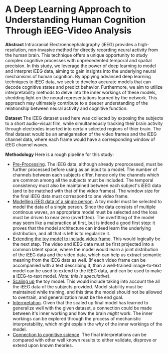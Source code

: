 # A Deep Learning Approach to Understanding Human Cognition Through iEEG-Video Analysis


**Abstract** Intracranial Electroencephalography (iEEG) provides a high-resolution, non-invasive method for directly recording neural activity from the human brain. This technique offers a unique opportunity to study complex cognitive processes with unprecedented temporal and spatial precision. In this study, we leverage the power of deep learning to model and interpret iEEG data, aiming to gain insights into the underlying neural mechanisms of human cognition.
By applying advanced deep learning techniques to iEEG data, we seek to develop accurate models that can decode cognitive states and predict behavior. Furthermore, we aim to utilize interpretability methods to delve into the inner workings of these models, shedding light on the neural representations learned by the network. This approach may ultimately contribute to a deeper understanding of the relationship between neural activity and cognitive function.

**Dataset** The iEEG dataset used here was collected by exposing the subjects to a short audio-visual film, while simultaneously tracking their brain activity through electrodes inserted into certain selected regions of thier brain.  The final dataset would be an amalgamation of the video frames and the iEEG channel data, where each frame would have a corresponding window of iEEG channel waves.

**Methodology** Here is a rough pipeline for this study:

- <ins>Pre-Processing</ins>. The iEEG data, although already preprocessed, must be further processed before using as an input to a model. The number of channels between each subjects differ, hence only the channels which are common among all the subjects must be included. The temporal consistency must also be maintained between each subject's iEEG data (and to be matched with that of the video frames). The window size for the final iEEG data must correspond to one video frame.
- <ins>Modelling iEEG data of a single person</ins>. A toy model must be selected to model the data of a single person. Since the data consists of multiple continous waves, an appropriate model must be selected and the loss must be driven to near zero (overfitted). The overfitting of the model may seem like a malpractice at first, but is indeed a good first step: it proves that the model architecture can indeed learn the underlying distribution, and all that is left is to regularize it.
- <ins>Extending the toy model to include video frame</ins>. This would logically be the next step. The video and iEEG data must be first projected into a common latent space, where the model would learn a joint distribution of the iEEG data and the video data, which can help us extract semantic meaning from the iEEG data as well. (If each video frame can be accompanied with a text describing it, than a well-trained image-to-text model can be used to extend to the iEEG data, and can be used to make a iEEG-to-text model. *Note: this is speculative*).
- <ins>Scaling up</ins> the toy model. This would include taking into account the all the iEEG data of the subjects provided. Model stability must be maintained while training, and this time the model should not be allowed to overtrain, and generalization must be the end goal.
- <ins>Interpretation</ins>. Given that the scaled up final model has learned to generalize well with the given dataset, a connection could be made between it's inner working and how the brain *might* work. The inner workings can be explored through the process of mechanistic interpretability, which might explain the *why* of the inner workings of the model.
- <ins>Connection to cognitive science</ins>. The final interpretations can be compared with other well known results to either validate, disprove or extend upon known theories.




